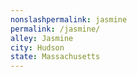 ```yaml
---
﻿nonslashpermalink: jasmine
permalink: /jasmine/
alley: Jasmine
city: Hudson
state: Massachusetts
---
```

